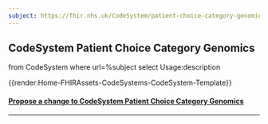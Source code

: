 ```yaml
---
subject: https://fhir.nhs.uk/CodeSystem/patient-choice-category-genomics
---
```


## CodeSystem Patient Choice Category Genomics

<fql>
from
	CodeSystem
	where
   url=%subject
select
	Usage:description
</fql>

{{render:Home-FHIRAssets-CodeSystems-CodeSystem-Template}}


<div id="Feedback" class="tabcontent">

<h4><a href='https://simplifier.net/NHS-Digital-FHIR-Genomics-Implementation-Guide/patient-choice-category-genomics/~issues?level=File' target="_blank">Propose a change to CodeSystem Patient Choice Category Genomics </a></h4>
</div>

---